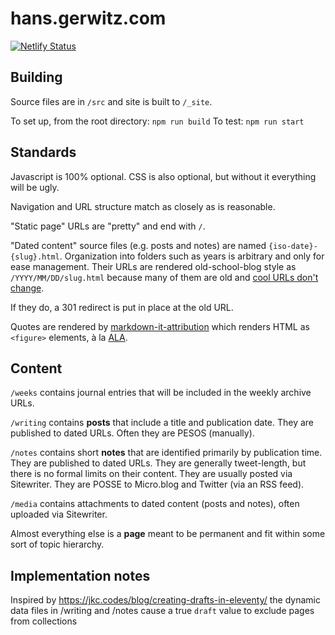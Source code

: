 # hans.gerwitz.com

[![Netlify Status](https://api.netlify.com/api/v1/badges/5c7e6706-a749-45da-b3ef-f8b74826d030/deploy-status)](https://app.netlify.com/sites/hgc-v12/deploys)

## Building

Source files are in `/src` and site is built to `/_site`.

To set up, from the root directory: `npm run build`
To test: `npm run start`

## Standards

Javascript is 100% optional. CSS is also optional, but without it everything will be ugly.

Navigation and URL structure match as closely as is reasonable.

"Static page" URLs are "pretty" and end with `/`.

"Dated content" source files (e.g. posts and notes) are named `{iso-date}-{slug}.html`. Organization into folders such as years is arbitrary and only for ease management. Their URLs are rendered old-school-blog style as `/YYYY/MM/DD/slug.html` because many of them are old and [cool URLs don't change](https://www.w3.org/Provider/Style/URI.html).

If they do, a 301 redirect is put in place at the old URL.

Quotes are rendered by [markdown-it-attribution](https://github.com/dweidner/markdown-it-attribution) which renders HTML as `<figure>` elements, à la [ALA](https://alistapart.com/blog/post/more-thoughts-about-blockquotes-than-are-strictly-required/).

## Content

`/weeks` contains journal entries that will be included in the weekly archive URLs.

`/writing` contains **posts** that include a title and publication date. They are published to dated URLs. Often they are PESOS (manually).

`/notes` contains short **notes** that are identified primarily by publication time. They are published to dated URLs. They are generally tweet-length, but there is no formal limits on their content. They are usually posted via Sitewriter. They are POSSE to Micro.blog and Twitter (via an RSS feed).

`/media` contains attachments to dated content (posts and notes), often uploaded via Sitewriter.

Almost everything else is a **page** meant to be permanent and fit within some sort of topic hierarchy.

## Implementation notes

Inspired by https://jkc.codes/blog/creating-drafts-in-eleventy/ the dynamic data files in /writing and /notes cause a true `draft` value to exclude pages from collections
